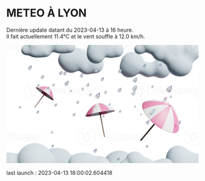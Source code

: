 # METEO À LYON

Dernière update datant du 2023-04-13 à 16 heure.  
Il fait actuellement 11.4°C et le vent souffle à 12.0 km/h.      

![](./.github/rain.png)

last launch : 2023-04-13 18:00:02.604418
